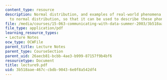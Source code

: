 ```yaml
---
content_type: resource
description: Normal distribution, and examples of real-world phenomena approximated
  to normal distribution, so that it can be used to describe these phonomenas.
file: /media/courses/15-063-communicating-with-data-summer-2003/3b518aae467ccbdb90436e0f8a542df4_lecture9.pdf
file_type: application/pdf
learning_resource_types:
- Lecture Notes
ocw_type: OCWFile
parent_title: Lecture Notes
parent_type: CourseSection
parent_uid: 26aecb81-bcbb-4ae3-b999-87157f9b4bf6
resourcetype: Document
title: lecture9.pdf
uid: 3b518aae-467c-cbdb-9043-6e0f8a542df4
---
```

